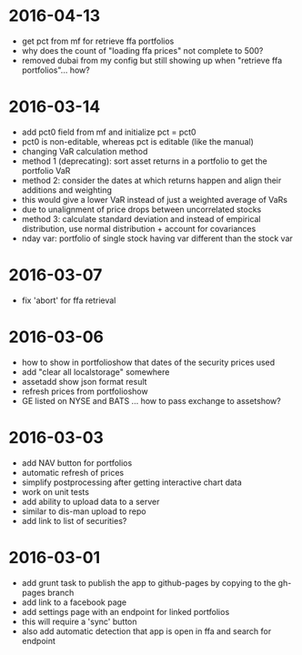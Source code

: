 # 2016-04-13
* get pct from mf for retrieve ffa portfolios
* why does the count of "loading ffa prices" not complete to 500?
* removed dubai from my config but still showing up when "retrieve ffa portfolios"... how?

# 2016-03-14
* add pct0 field from mf and initialize pct = pct0
 * pct0 is non-editable, whereas pct is editable (like the manual)
* changing VaR calculation method
 * method 1 (deprecating): sort asset returns in a portfolio to get the portfolio VaR
 * method 2: consider the dates at which returns happen and align their additions and weighting
  * this would give a lower VaR instead of just a weighted average of VaRs
  * due to unalignment of price drops between uncorrelated stocks
 * method 3: calculate standard deviation and instead of empirical distribution, use normal distribution + account for covariances
* nday var: portfolio of single stock having var different than the stock var

# 2016-03-07
* fix 'abort' for ffa retrieval

# 2016-03-06
* how to show in portfolioshow that dates of the security prices used
* add "clear all localstorage" somewhere
* assetadd show json format result
* refresh prices from portfolioshow
* GE listed on NYSE and BATS ... how to pass exchange to assetshow?

# 2016-03-03
* add NAV button for portfolios
* automatic refresh of prices
* simplify postprocessing after getting interactive chart data
* work on unit tests
* add ability to upload data to a server 
 * similar to dis-man upload to repo
* add link to list of securities?

# 2016-03-01
* add grunt task to publish the app to github-pages by copying to the gh-pages branch
* add link to a facebook page
* add settings page with an endpoint for linked portfolios
 * this will require a 'sync' button
 * also add automatic detection that app is open in ffa and search for endpoint
